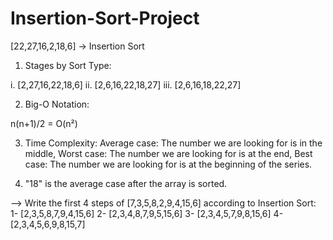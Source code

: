 # Insertion-Sort-Project

[22,27,16,2,18,6] -> Insertion Sort

1. Stages by Sort Type:

  i. [2,27,16,22,18,6]
 ii. [2,6,16,22,18,27]
iii. [2,6,16,18,22,27]

2. Big-O Notation:

n(n+1)/2 = O(n²)

3. Time Complexity: Average case: The number we are looking for is in the middle, Worst case: The number we are looking for is at the end, Best case: The number we are looking for is at the beginning of the series. 

4. "18" is the average case after the array is sorted.

--> Write the first 4 steps of [7,3,5,8,2,9,4,15,6] according to Insertion Sort:
    1- [2,3,5,8,7,9,4,15,6]
    2- [2,3,4,8,7,9,5,15,6]
    3- [2,3,4,5,7,9,8,15,6]
    4- [2,3,4,5,6,9,8,15,7]
